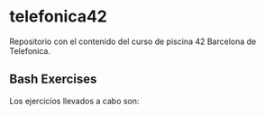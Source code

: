 # telefonica42
Repositorio con el contenido del curso de piscina 42 Barcelona de Telefonica.

## Bash Exercises

Los ejercicios llevados a cabo son: